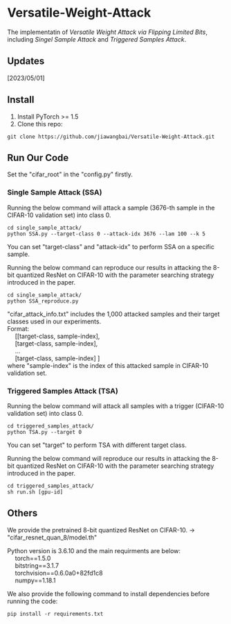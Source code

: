 # Versatile-Weight-Attack
The implementatin of *Versatile Weight Attack via Flipping Limited Bits*, including *Singel Sample Attack* and *Triggered Samples Attack*.

## Updates
[2023/05/01] 

## Install 
1. Install PyTorch >= 1.5
2. Clone this repo:
```shell
git clone https://github.com/jiawangbai/Versatile-Weight-Attack.git
```

## Run Our Code

Set the "cifar_root" in the "config.py" firstly.

### Single Sample Attack (SSA)

Running the below command will attack a sample (3676-th sample in the CIFAR-10 validation set) into class 0.
```shell
cd single_sample_attack/
python SSA.py --target-class 0 --attack-idx 3676 --lam 100 --k 5
```
You can set "target-class" and "attack-idx" to perform SSA on a specific sample.

Running the below command can reproduce our results in attacking the 8-bit quantized ResNet on CIFAR-10 with the parameter searching strategy introduced in the paper.
```shell
cd single_sample_attack/
python SSA_reproduce.py 
```
"cifar_attack_info.txt" includes the 1,000 attacked samples and their target classes used in our experiments.
<br/>
Format:
<br/>
&emsp; [[target-class, sample-index],
<br/>
&emsp; [target-class, sample-index],
<br/>
&emsp; ...
<br/>
&emsp; [target-class, sample-index] ]
<br/>
where "sample-index" is the index of this attacked sample in CIFAR-10 validation set.


### Triggered Samples Attack (TSA)

Running the below command will attack all samples with a trigger (CIFAR-10 validation set) into class 0.
```shell
cd triggered_samples_attack/
python TSA.py --target 0
```
You can set "target" to perform TSA with different target class.


Running the below command will reproduce our results in attacking the 8-bit quantized ResNet on CIFAR-10 with the parameter searching strategy introduced in the paper.
```shell
cd triggered_samples_attack/
sh run.sh [gpu-id]
```

## Others
We provide the pretrained 8-bit quantized ResNet on CIFAR-10. -> "cifar_resnet_quan_8/model.th"

Python version is 3.6.10 and the main requirments are below:
<br/>
&emsp; torch==1.5.0
<br/>
&emsp; bitstring==3.1.7
<br/>
&emsp; torchvision==0.6.0a0+82fd1c8
<br/>
&emsp; numpy==1.18.1

We also provide the following command to install dependencies before running the code:
```shell
pip install -r requirements.txt
```
